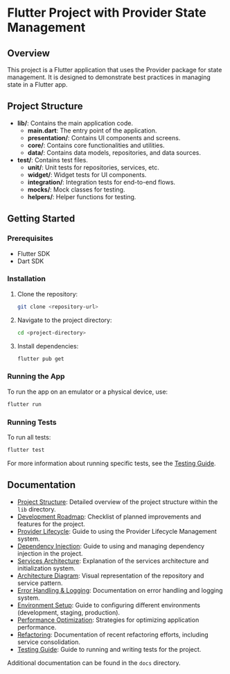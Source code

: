 # Flutter Project with Provider State Management

## Overview

This project is a Flutter application that uses the Provider package for state management. It is designed to demonstrate best practices in managing state in a Flutter app.

## Project Structure

- **lib/**: Contains the main application code.
  - **main.dart**: The entry point of the application.
  - **presentation/**: Contains UI components and screens.
  - **core/**: Contains core functionalities and utilities.
  - **data/**: Contains data models, repositories, and data sources.
- **test/**: Contains test files.
  - **unit/**: Unit tests for repositories, services, etc.
  - **widget/**: Widget tests for UI components.
  - **integration/**: Integration tests for end-to-end flows.
  - **mocks/**: Mock classes for testing.
  - **helpers/**: Helper functions for testing.

## Getting Started

### Prerequisites

- Flutter SDK
- Dart SDK

### Installation

1. Clone the repository:
   ```bash
   git clone <repository-url>
   ```
2. Navigate to the project directory:
   ```bash
   cd <project-directory>
   ```
3. Install dependencies:
   ```bash
   flutter pub get
   ```

### Running the App

To run the app on an emulator or a physical device, use:

```bash
flutter run
```

### Running Tests

To run all tests:

```bash
flutter test
```

For more information about running specific tests, see the [Testing Guide](test/README.md).

## Documentation

- [Project Structure](docs/project_structure.md): Detailed overview of the project structure within the `lib` directory.
- [Development Roadmap](docs/development_roadmap.md): Checklist of planned improvements and features for the project.
- [Provider Lifecycle](docs/provider_lifecycle.md): Guide to using the Provider Lifecycle Management system.
- [Dependency Injection](docs/dependency_injection.md): Guide to using and managing dependency injection in the project.
- [Services Architecture](docs/services_architecture.md): Explanation of the services architecture and initialization system.
- [Architecture Diagram](docs/architecture_diagram.md): Visual representation of the repository and service pattern.
- [Error Handling & Logging](docs/error_handling.md): Documentation on error handling and logging system.
- [Environment Setup](docs/environment_setup.md): Guide to configuring different environments (development, staging, production).
- [Performance Optimization](docs/performance_optimization.md): Strategies for optimizing application performance.
- [Refactoring](docs/refactoring.md): Documentation of recent refactoring efforts, including service consolidation.
- [Testing Guide](test/README.md): Guide to running and writing tests for the project.

Additional documentation can be found in the `docs` directory.
